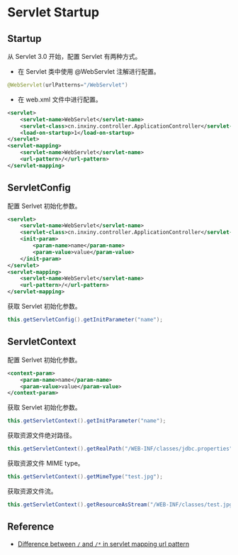 # Servlet Startup

## Startup

从 Servlet 3.0 开始，配置 Servlet 有两种方式。

- 在 Servlet 类中使用 @WebServlet 注解进行配置。

```java
@WebServlet(urlPatterns="/WebServlet")
```

- 在 web.xml 文件中进行配置。

```xml
<servlet>
    <servlet-name>WebServlet</servlet-name>
    <servlet-class>cn.inxiny.controller.ApplicationController</servlet-class>
    <load-on-startup>1</load-on-startup>
</servlet>
<servlet-mapping>
    <servlet-name>WebServlet</servlet-name>
    <url-pattern>/</url-pattern>
</servlet-mapping>
```

## ServletConfig

配置 Serlvet 初始化参数。

```xml
<servlet>
    <servlet-name>WebServlet</servlet-name>
    <servlet-class>cn.inxiny.controller.ApplicationController</servlet-class>
    <init-param>
        <param-name>name</param-name>
        <param-value>value</param-value>
    </init-param>
</servlet>
<servlet-mapping>
    <servlet-name>WebServlet</servlet-name>
    <url-pattern>/</url-pattern>
</servlet-mapping>
```

获取 Servlet 初始化参数。

```java
this.getServletConfig().getInitParameter("name");
```

## ServletContext

配置 Serlvet 初始化参数。

```xml
<context-param>
    <param-name>name</param-name>
    <param-value>value</param-value>
</context-param>
```

获取 Servlet 初始化参数。

```java
this.getServletContext().getInitParameter("name");
```

获取资源文件绝对路径。

```java
this.getServletContext().getRealPath("/WEB-INF/classes/jdbc.properties");
```

获取资源文件 MIME type。

```java
this.getServletContext().getMimeType("test.jpg");
```

获取资源文件流。

```java
this.getServletContext().getResourceAsStream("/WEB-INF/classes/test.jpg");
```

## Reference

- [Difference between `/` and `/*` in servlet mapping url pattern](https://stackoverflow.com/questions/4140448/difference-between-and-in-servlet-mapping-url-pattern)

